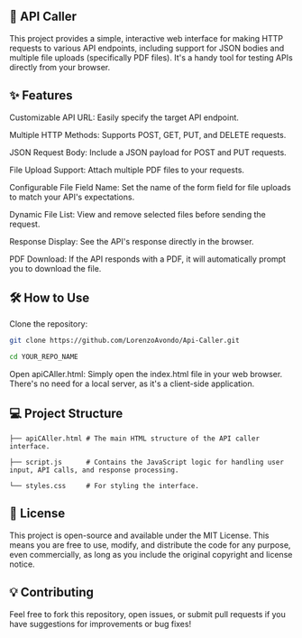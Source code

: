 ## 🚀 API Caller

This project provides a simple, interactive web interface for making HTTP requests to various API endpoints, including support for JSON bodies and multiple file uploads (specifically PDF files). It's a handy tool for testing APIs directly from your browser.

## ✨ Features

Customizable API URL: Easily specify the target API endpoint.

Multiple HTTP Methods: Supports POST, GET, PUT, and DELETE requests.

JSON Request Body: Include a JSON payload for POST and PUT requests.

File Upload Support: Attach multiple PDF files to your requests.

Configurable File Field Name: Set the name of the form field for file uploads to match your API's expectations.

Dynamic File List: View and remove selected files before sending the request.

Response Display: See the API's response directly in the browser.

PDF Download: If the API responds with a PDF, it will automatically prompt you to download the file.


## 🛠️ How to Use

Clone the repository:

```Bash
git clone https://github.com/LorenzoAvondo/Api-Caller.git

cd YOUR_REPO_NAME
```

Open apiCAller.html: Simply open the index.html file in your web browser. There's no need for a local server, as it's a client-side application.

  

## 💻 Project Structure

```
├── apiCAller.html # The main HTML structure of the API caller interface.

├── script.js      # Contains the JavaScript logic for handling user input, API calls, and response processing.

└── styles.css     # For styling the interface.
```

## 📄 License

This project is open-source and available under the MIT License. This means you are free to use, modify, and distribute the code for any purpose, even commercially, as long as you include the original copyright and license notice.

## 💡 Contributing

Feel free to fork this repository, open issues, or submit pull requests if you have suggestions for improvements or bug fixes!
